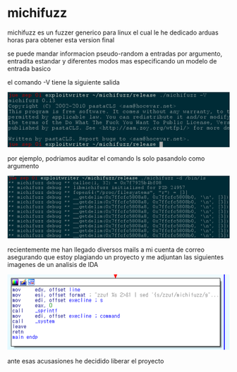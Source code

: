 # michifuzz

michifuzz es un fuzzer generico para linux el cual le he dedicado arduas horas para obtener esta version final

se puede mandar informacion pseudo-random a entradas por argumento, entradita estandar y diferentes modos mas especificando un modelo de entrada basico

el comando -V tiene la siguiente salida

![alt tag](https://github.com/pastaCLS/michifuzz/blob/master/img/version.png)

por ejemplo, podriamos auditar el comando ls solo pasandolo como argumento

![alt tag](https://github.com/pastaCLS/michifuzz/blob/master/img/ls.png)

recientemente me han llegado diversos mails a mi cuenta de correo asegurando que estoy plagiando un proyecto y me adjuntan las siguientes imagenes de un analisis de IDA

![alt tag](https://github.com/pastaCLS/michifuzz/blob/master/img/plagio.png)

ante esas acusasiones he decidido liberar el proyecto

